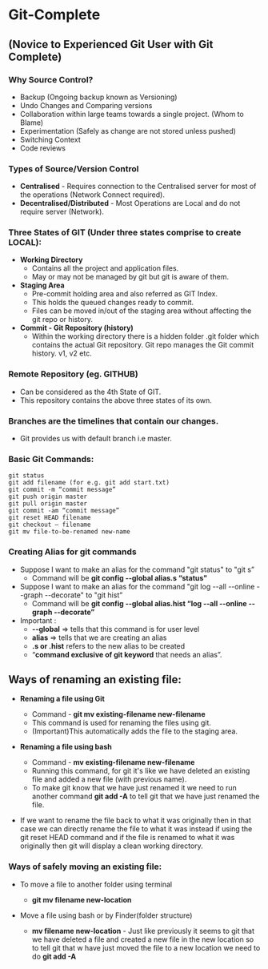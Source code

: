 # **Git-Complete**
## (Novice to Experienced Git User with Git Complete)

### Why Source Control?
* Backup (Ongoing backup known as Versioning)
* Undo Changes and Comparing versions
* Collaboration within large teams towards a single project. (Whom to Blame)
* Experimentation (Safely as change are not stored unless pushed)
* Switching Context
* Code reviews

### Types of Source/Version Control
* **Centralised** - Requires connection to the Centralised server for most of the operations (Network Connect required).
* **Decentralised/Distributed** - Most Operations are Local and do not require server (Network).

### Three States of GIT (Under three states comprise to create LOCAL):
* **Working Directory**
    * Contains all the project and application files.
    * May or may not be managed by git but git is aware of them.
* **Staging Area**
    * Pre-commit holding area and also referred as GIT Index.
    * This holds the queued changes ready to commit.
    * Files can be moved in/out of the staging area without affecting the git repo or history.
* **Commit - Git Repository (history)**
    * Within the working directory there is a hidden folder .git folder which contains the actual Git repository. Git repo manages the Git commit history. v1, v2 etc.

### Remote Repository (eg. GITHUB)
* Can be considered as the 4th State of GIT.
* This repository contains the above three states of its own.

### Branches are the timelines that contain our changes.
* Git provides us with default branch i.e master.

### Basic Git Commands:
```
git status
git add filename (for e.g. git add start.txt)
git commit -m “commit message”
git push origin master
git pull origin master
git commit -am “commit message”
git reset HEAD filename
git checkout — filename
git mv file-to-be-renamed new-name
```

### Creating Alias for git commands

* Suppose I want to make an alias for the command "git status" to "git s”
    * Command will be **git config --global alias.s “status"**
* Suppose I want to make an alias for the command "git log --all --online --graph --decorate" to "git hist”
    * Command will be **git config --global alias.hist “log --all --online --graph --decorate”**
* Important :
    * **--global** => tells that this command is for user level
    * **alias** => tells that we are creating an alias
    * **.s or .hist** refers to the new alias to be created
    * “**command exclusive of git keyword** that needs an alias”.

## Ways of renaming an existing file:
* **Renaming a file using Git**
    * Command - **git mv existing-filename new-filename**
    * This command is used for renaming the files using git.
    * (Important)This automatically adds the file to the staging area.

* **Renaming a file using bash**
    * Command - **mv existing-filename new-filename**
    * Running this command, for git it's like we have deleted an existing file and added a new file (with previous name).
    * To make git know that we have just renamed it we need to run another command **git add -A** to tell git that we have just renamed the file.

* If we want to rename the file back to what it was originally then in that case we can directly rename the file to what it was instead if using the git reset HEAD command and if the file is renamed to what it was originally then git will display a clean working directory.


### Ways of safely moving an existing file:
* To move a file to another folder using terminal
    * **git mv filename new-location**

* Move a file using bash or by Finder(folder structure)
    * **mv filename new-location** - Just like previously it seems to git that we have deleted a file and created a new file in the new location so to tell git that w have  just moved the file to a new location we need to do **git add -A**
